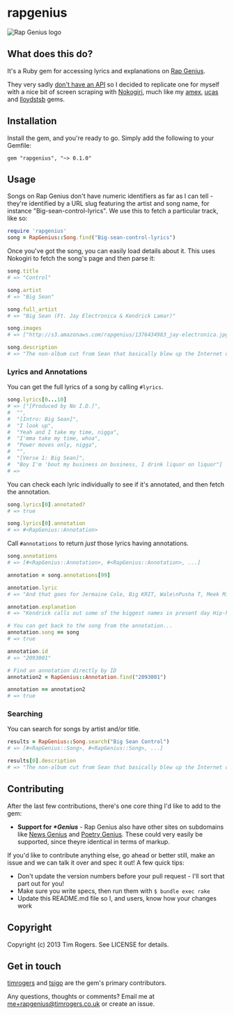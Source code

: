 # rapgenius

![Rap Genius logo](http://f.cl.ly/items/303W0c1i2r100j2u3Y0y/Screen%20Shot%202013-08-17%20at%2016.01.19.png)

## What does this do?

It's a Ruby gem for accessing lyrics and explanations on
[Rap Genius](http://rapgenius.com). 

They very sadly [don't have an API](https://twitter.com/RapGenius/status/245057326321655808) so I decided to replicate one for myself
with a nice bit of screen scraping with [Nokogiri](https://github.com/sparklemotion/nokogiri), much like my [amex](https://github.com/timrogers/amex), [ucas](https://github.com/timrogers/ucas) and [lloydstsb](https://github.com/timrogers/lloydstsb) gems.

## Installation

Install the gem, and you're ready to go. Simply add the following to your
Gemfile:

`gem "rapgenius", "~> 0.1.0"`

## Usage

Songs on Rap Genius don't have numeric identifiers as far as I can tell - they're identified by a URL slug featuring the artist and song name, for instance "Big-sean-control-lyrics". We use this to fetch a particular track, like so:

```ruby
require 'rapgenius'
song = RapGenius::Song.find("Big-sean-control-lyrics")
```

Once you've got the song, you can easily load details about it. This uses
Nokogiri to fetch the song's page and then parse it:

```ruby
song.title
# => "Control"

song.artist
# => "Big Sean"

song.full_artist
# => "Big Sean (Ft. Jay Electronica & Kendrick Lamar)"

song.images
# => ["http://s3.amazonaws.com/rapgenius/1376434983_jay-electronica.jpg", "http://s3.amazonaws.com/rapgenius/1375029260_Big%20Sean.png", "http://s3.amazonaws.com/rapgenius/Kendrick-Lamar-1024x680.jpg"]

song.description
# => "The non-album cut from Sean that basically blew up the Internet due to a world-beating verse by Kendrick Lamar...
```

### Lyrics and Annotations

You can get the full lyrics of a song by calling `#lyrics`.

```ruby
song.lyrics[0...10]
# => ["[Produced by No I.D.]",
#  "",
#  "[Intro: Big Sean]",
#  "I look up",
#  "Yeah and I take my time, nigga",
#  "I'mma take my time, whoa",
#  "Power moves only, nigga",
#  "",
#  "[Verse 1: Big Sean]",
#  "Boy I'm 'bout my business on business, I drink liquor on liquor"]
# =>
```

You can check each lyric individually to see if it's annotated, and then fetch the annotation.

```ruby
song.lyrics[0].annotated?
# => true

song.lyrics[0].annotation
# => #<RapGenius::Annotation>
```

Call `#annotations` to return *just* those lyrics having annotations.

```ruby
song.annotations
# => [#<RapGenius::Annotation>, #<RapGenius::Annotation>, ...]

annotation = song.annotations[99]

annotation.lyric
# => "And that goes for Jermaine Cole, Big KRIT, Wale\nPusha T, Meek Millz, A$AP Rocky, Drake\nBig Sean, Jay Electron', Tyler, Mac Miller"

annotation.explanation
# => "Kendrick calls out some of the biggest names in present day Hip-hop...""

# You can get back to the song from the annotation...
annotation.song == song
# => true

annotation.id
# => "2093001"

# Find an annotation directly by ID
annotation2 = RapGenius::Annotation.find("2093001")

annotation == annotation2
# => true
```

### Searching

You can search for songs by artist and/or title.

```ruby
results = RapGenius::Song.search("Big Sean Control")
# => [#<RapGenius::Song>, #<RapGenius::Song>, ...]

results[0].description
# => "The non-album cut from Sean that basically blew up the Internet due to a world-beating verse by Kendrick Lamar..."
```

## Contributing

After the last few contributions, there's one core thing I'd like to add to the gem:

* __Support for *\*Genius*__ - Rap Genius also have other sites on subdomains like [News Genius](http://news.rapgenius.com) and [Poetry Genius](http://poetry.rapgenius.com). These could very easily be supported, since theyre identical in terms of markup.

If you'd like to contribute anything else, go ahead or better still, make an issue and we can talk it over and spec it out! A few quick tips:

* Don't update the version numbers before your pull request - I'll sort that part out for you!
* Make sure you write specs, then run them with `$ bundle exec rake`
* Update this README.md file so I, and users, know how your changes work

## Copyright

Copyright (c) 2013 Tim Rogers. See LICENSE for details.

## Get in touch

[timrogers](https://github.com/timrogers) and [tsigo](https://github.com/tsigo) are the gem's primary contributors.

Any questions, thoughts or comments? Email me at <me+rapgenius@timrogers.co.uk> or create an issue.
